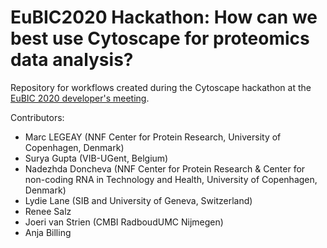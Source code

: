 # EuBIC2020 Hackathon: How can we best use Cytoscape for proteomics data analysis?

Repository for workflows created during the Cytoscape hackathon at the [EuBIC 2020 developer's meeting](https://eubic-ms.org/events/2020-developers-meeting/). 

Contributors:
- Marc LEGEAY (NNF Center for Protein Research, University of Copenhagen, Denmark)
- Surya Gupta (VIB-UGent, Belgium)
- Nadezhda Doncheva (NNF Center for Protein Research & Center for non-coding RNA in Technology and Health, University of Copenhagen, Denmark)
- Lydie Lane (SIB and University of Geneva, Switzerland)
- Renee Salz
- Joeri van Strien (CMBI RadboudUMC Nijmegen)
- Anja Billing

